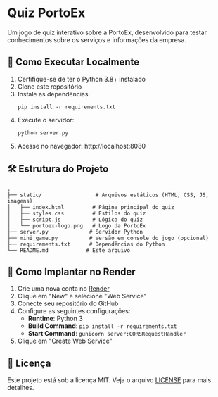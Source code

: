 # Quiz PortoEx

Um jogo de quiz interativo sobre a PortoEx, desenvolvido para testar conhecimentos sobre os serviços e informações da empresa.

## 🚀 Como Executar Localmente

1. Certifique-se de ter o Python 3.8+ instalado
2. Clone este repositório
3. Instale as dependências:
   ```
   pip install -r requirements.txt
   ```
4. Execute o servidor:
   ```
   python server.py
   ```
5. Acesse no navegador: http://localhost:8080

## 🛠️ Estrutura do Projeto

```
.
├── static/                 # Arquivos estáticos (HTML, CSS, JS, imagens)
│   ├── index.html         # Página principal do quiz
│   ├── styles.css         # Estilos do quiz
│   ├── script.js          # Lógica do quiz
│   └── portoex-logo.png   # Logo da PortoEx
├── server.py             # Servidor Python
├── mini_game.py          # Versão em console do jogo (opcional)
├── requirements.txt      # Dependências do Python
└── README.md            # Este arquivo
```

## 🚀 Como Implantar no Render

1. Crie uma nova conta no [Render](https://render.com/)
2. Clique em "New" e selecione "Web Service"
3. Conecte seu repositório do GitHub
4. Configure as seguintes configurações:
   - **Runtime**: Python 3
   - **Build Command**: `pip install -r requirements.txt`
   - **Start Command**: `gunicorn server:CORSRequestHandler`
5. Clique em "Create Web Service"

## 📝 Licença

Este projeto está sob a licença MIT. Veja o arquivo [LICENSE](LICENSE) para mais detalhes.

